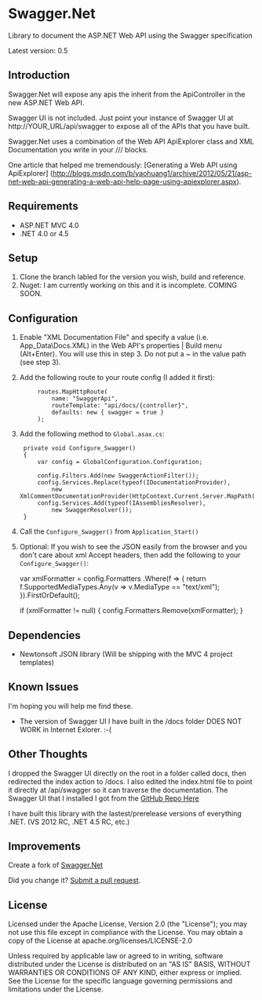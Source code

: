 Swagger.Net
===========

Library to document the ASP.NET Web API using the Swagger specification

Latest version: 0.5

Introduction
------------

Swagger.Net will expose any apis the inherit from the ApiController in the new ASP.NET Web API.

Swagger UI is not included.  Just point your instance of Swagger UI at http://YOUR_URL/api/swagger to expose all of the APIs that you have built.  

Swagger.Net uses a combination of the Web API ApiExplorer class and XML Documentation you write in your /// blocks.

One article that helped me tremendously: [Generating a Web API using ApiExplorer] (http://blogs.msdn.com/b/yaohuang1/archive/2012/05/21/asp-net-web-api-generating-a-web-api-help-page-using-apiexplorer.aspx).

Requirements
------------

+ ASP.NET MVC 4.0
+ .NET 4.0 or 4.5

Setup
-----

1. Clone the branch labled for the version you wish, build and reference.
2. Nuget: I am currently working on this and it is incomplete.  COMING SOON.

Configuration
-------------
1. Enable "XML Documentation File" and specify a value (i.e. App_Data\Docs.XML) in the Web API's properties | Build menu (Alt+Enter). You will use this in step 3. Do not put a ~ in the value path (see step 3).
2. Add the following route to your route config (I added it first):

            routes.MapHttpRoute(
                name: "SwaggerApi",
                routeTemplate: "api/docs/{controller}",
                defaults: new { swagger = true }
            );

3. Add the following method to `Global.asax.cs`:


        private void Configure_Swagger()
        {
            var config = GlobalConfiguration.Configuration;

            config.Filters.Add(new SwaggerActionFilter());
            config.Services.Replace(typeof(IDocumentationProvider),
                new XmlCommentDocumentationProvider(HttpContext.Current.Server.MapPath("~/App_Data/YOUR_XML_FILE_HERE")));
            config.Services.Add(typeof(IAssembliesResolver),
                new SwaggerResolver());
        }

4. Call the `Configure_Swagger()` from `Application_Start()`
5. Optional: If you wish to see the JSON easily from the browser and you don't care about xml Accept headers, then add the following to your `Configure_Swagger()`:

    var xmlFormatter = config.Formatters
        .Where(f =>
        {
            return f.SupportedMediaTypes.Any(v => v.MediaType == "text/xml");
        }).FirstOrDefault();
        
    if (xmlFormatter != null)
    {
        config.Formatters.Remove(xmlFormatter);
    }

Dependencies
------------
+ Newtonsoft JSON library (Will be shipping with the MVC 4 project templates)

Known Issues
------------

I'm hoping you will help me find these.

+ The version of Swagger UI I have built in the /docs folder DOES NOT WORK in Internet Exlorer.  :-(


Other Thoughts
--------------

I dropped the Swagger UI directly on the root in a folder called docs, then redirected the index action to /docs.  I also edited the index.html file to point it directly at /api/swagger so it can traverse the documentation.  The Swagger UI that I installed I got from the [GitHub Repo Here](https://github.com/wordnik/swagger-ui/tree/master/dist)

I have built this library with the lastest/prerelease versions of everything .NET.  (VS 2012 RC, .NET 4.5 RC, etc.)

Improvements
-----------------

Create a fork of [Swagger.Net](https://github.com/miketrionfo/Swagger.Net)

Did you change it? [Submit a pull request](https://github.com/miketrionfo/Swagger.Net/pull/new/master).

License
-------

Licensed under the Apache License, Version 2.0 (the "License"); you may not use this file except in compliance with the License. You may obtain a copy of the License at apache.org/licenses/LICENSE-2.0

Unless required by applicable law or agreed to in writing, software distributed under the License is distributed on an "AS IS" BASIS, WITHOUT WARRANTIES OR CONDITIONS OF ANY KIND, either express or implied. See the License for the specific language governing permissions and limitations under the License.
